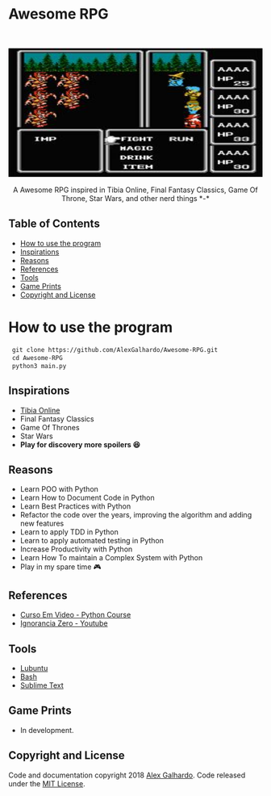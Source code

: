 <p align="center">
    <h1></strong>Awesome RPG</strong></h1>
    <br>
  </p>

<p align="center">
  <a href="https://secure.php.net/">
    <img src="images/rpg.jpg" alt="" width=512 height=256>
  </a>

  <p align="center">
    A Awesome RPG inspired in Tibia Online, Final Fantasy Classics, Game Of Throne, Star Wars, and other nerd things *-*
    <br>
  </p>
  



## Table of Contents

- [How to use the program](#how-to-use-the-program)
- [Inspirations](#inspirations)
- [Reasons](#reasons)
- [References](#references)
- [Tools](#tools)
- [Game Prints](#game-prints)
- [Copyright and License](#copyright-and-license)

# How to use the program
  
     git clone https://github.com/AlexGalhardo/Awesome-RPG.git
     cd Awesome-RPG
     python3 main.py

## Inspirations

- [Tibia Online](https://secure.tibia.com/news/?subtopic=latestnews)
- Final Fantasy Classics
- Game Of Thrones
- Star Wars
- <strong> Play for discovery more spoilers :satisfied: </strong>


## Reasons

- Learn POO with Python
- Learn How to Document Code in Python
- Learn Best Practices with Python
- Refactor the code over the years, improving the algorithm and adding new features
- Learn to apply TDD in Python
- Learn to apply automated testing in Python
- Increase Productivity with Python
- Learn How To maintain a Complex System with Python
- Play in my spare time :video_game:

## References

- [Curso Em Video - Python Course](https://www.cursoemvideo.com/course-cat/python/)
- [Ignorancia Zero - Youtube](https://www.youtube.com/channel/UCmjj41YfcaCpZIkU-oqVIIw)

## Tools

- [Lubuntu](https://lubuntu.net/)
- [Bash](https://www.google.com.br/search?q=bash&oq=bash&aqs=chrome..69i57l2j69i65l3j69i60.422j0j7&sourceid=chrome&ie=UTF-8)
- [Sublime Text](https://www.sublimetext.com/)

## Game Prints

- In development.

## Copyright and License

Code and documentation copyright 2018 [Alex Galhardo](https://github.com/AlexGalhardo). Code released under the [MIT License](https://github.com/AlexGalhardo/Awesome-RPG/blob/master/LICENSE).
